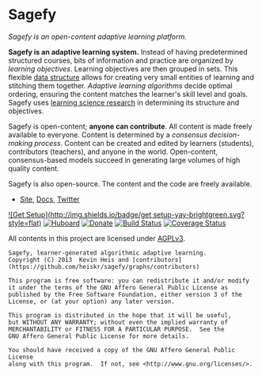 # Sagefy

_Sagefy is an open-content adaptive learning platform._

**Sagefy is an adaptive learning system.** Instead of having predetermined structured courses, bits of information and practice are organized by _learning objectives_. Learning objectives are then grouped in sets. This flexible [data structure](http://docs.sagefy.org/data_structure) allows for creating very small entities of learning and stitching them together. _Adaptive learning algorithms_ decide optimal ordering, ensuring the content matches the learner's skill level and goals. Sagefy uses [learning science research](http://docs.sagefy.org/ideas) in determining its structure and objectives.

Sagefy is open-content; **anyone can contribute**. All content is made freely available to everyone. Content is determined by a _consensus decision-making process_. Content can be created and edited by learners (students), contributors (teachers), and anyone in the world. Open-content, consensus-based models succeed in generating large volumes of high quality content. 

Sagefy is also open-source. The content and the code are freely available.

- [Site], [Docs], [Twitter]

[Site]: http://sagefy.org
[Twitter]: http://twitter.com/sagefyorg
[Docs]: http://sagefy.org/docs/overview

[![Get Setup](http://img.shields.io/badge/get setup-yay-brightgreen.svg?style=flat)](https://github.com/heiskr/sagefy/blob/master/setup/setup.md) [![Huboard](http://img.shields.io/badge/huboard-yay-7965cc.svg?style=flat)](https://huboard.com/heiskr/sagefy) [![Donate](http://img.shields.io/badge/donate-yay-brightgreen.svg?style=flat)](https://www.paypal.com/cgi-bin/webscr?cmd=_s-xclick&hosted_button_id=PXGYRLUR53MBJ) [![Build Status](http://img.shields.io/travis/heiskr/sagefy.svg?style=flat)](https://travis-ci.org/heiskr/sagefy) [![Coverage Status](http://img.shields.io/coveralls/heiskr/sagefy.svg?style=flat)](https://coveralls.io/r/heiskr/sagefy)

All contents in this project are licensed under [AGPLv3](https://raw.github.com/heiskr/sagefy/master/license.txt).

    Sagefy, learner-generated algorithmic adaptive learning.
    Copyright (C) 2013  Kevin Heis and [contributors](https://github.com/heiskr/sagefy/graphs/contributors)

    This program is free software: you can redistribute it and/or modify
    it under the terms of the GNU Affero General Public License as
    published by the Free Software Foundation, either version 3 of the
    License, or (at your option) any later version.

    This program is distributed in the hope that it will be useful,
    but WITHOUT ANY WARRANTY; without even the implied warranty of
    MERCHANTABILITY or FITNESS FOR A PARTICULAR PURPOSE.  See the
    GNU Affero General Public License for more details.

    You should have received a copy of the GNU Affero General Public License
    along with this program.  If not, see <http://www.gnu.org/licenses/>.
